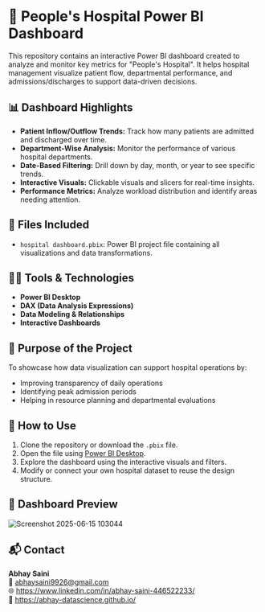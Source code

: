 # 🏥 People's Hospital Power BI Dashboard

This repository contains an interactive Power BI dashboard created to analyze and monitor key metrics for "People's Hospital". It helps hospital management visualize patient flow, departmental performance, and admissions/discharges to support data-driven decisions.

## 📊 Dashboard Highlights

- **Patient Inflow/Outflow Trends:** Track how many patients are admitted and discharged over time.
- **Department-Wise Analysis:** Monitor the performance of various hospital departments.
- **Date-Based Filtering:** Drill down by day, month, or year to see specific trends.
- **Interactive Visuals:** Clickable visuals and slicers for real-time insights.
- **Performance Metrics:** Analyze workload distribution and identify areas needing attention.

## 📁 Files Included

- `hospital dashboard.pbix`: Power BI project file containing all visualizations and data transformations.

## 🧑‍💻 Tools & Technologies

- **Power BI Desktop**
- **DAX (Data Analysis Expressions)**
- **Data Modeling & Relationships**
- **Interactive Dashboards**

## 🎯 Purpose of the Project

To showcase how data visualization can support hospital operations by:
- Improving transparency of daily operations
- Identifying peak admission periods
- Helping in resource planning and departmental evaluations

## 🚀 How to Use

1. Clone the repository or download the `.pbix` file.
2. Open the file using [Power BI Desktop](https://powerbi.microsoft.com/desktop/).
3. Explore the dashboard using the interactive visuals and filters.
4. Modify or connect your own hospital dataset to reuse the design structure.

## 📸 Dashboard Preview

![Screenshot 2025-06-15 103044](https://github.com/user-attachments/assets/1ad0fce3-0715-48c1-94e6-4843b8306740)

## 📬 Contact

**Abhay Saini**  
📧 abhaysaini9926@gmail.com  
🌐 https://www.linkedin.com/in/abhay-saini-446522233/  
🔗 https://abhay-datascience.github.io/

